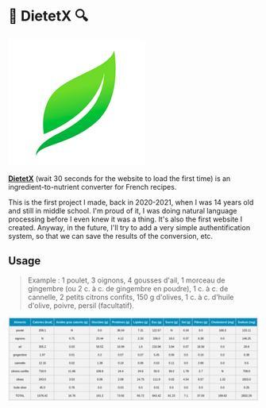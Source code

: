 # 🍪 DietetX 🔍

![Logo](/static/leaf_logo.png)

[**DietetX**](https://dietetx.onrender.com/) (wait 30 seconds for the website to load the first time) is an ingredient-to-nutrient converter for French recipes.

This is the first project I made, back in 2020-2021, when I was 14 years old and still in middle school. I'm proud of it, I was doing natural language processing before I even knew it was a thing.
It's also the first website I created. Anyway, in the future, I'll try to add a very simple authentification system, so that we can save the results of the conversion, etc.

## Usage

> Example : 1 poulet, 3 oignons, 4 gousses d'ail, 1 morceau de gingembre (ou 2 c. à c. de gingembre en poudre), 1 c. à c. de cannelle, 2 petits citrons confits, 150 g d'olives, 1 c. à c. d'huile d'olive, poivre, persil (facultatif).

![Image Demo](/static/demo_pic.png)
